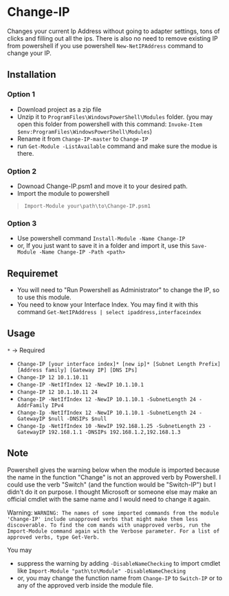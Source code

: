 # Change-IP

Changes your current Ip Address without going to adapter settings, tons of clicks and filling out all the ips.
There is also no need to remove existing IP from powershell if you use powershell `New-NetIPAddress` command to change your IP.


## Installation

### Option 1
- Download project as a zip file
- Unzip it to `ProgramFiles\WindowsPowerShell\Modules` folder. (you may open this folder from powershell with this command:  `Invoke-Item $env:ProgramFiles\WindowsPowerShell\Modules`)
- Rename it from `Change-IP-master` to `Change-IP`
- run `Get-Module -ListAvailable` command and make sure the modue is there.

### Option 2
* Downoad Change-IP.psm1 and move it to your desired path.
* Import the module to powershell
> `Import-Module your\path\to\Change-IP.psm1`

### Option 3
 * Use powershell command `Install-Module -Name Change-IP`
 * or, If you just want to save it in a folder and import it, use this `Save-Module -Name Change-IP -Path <path>`

## Requiremet
* You will need to "Run Powershell as Administrator" to change the IP, so to use this module.
* You need to know your Interface Index. You may find it with this command
`Get-NetIPAddress | select ipaddress,interfaceindex`

## Usage
`*` -> Required

* `Change-IP [your interface index]* [new ip]* [Subnet Length Prefix] [Address family] [Gateway IP] [DNS IPs]`
* `Change-IP 12 10.1.10.11`
* `Change-IP -NetIfIndex 12 -NewIP 10.1.10.1`
* `Change-IP 12 10.1.10.11 24`
* `Change-IP -NetIfIndex 12 -NewIP 10.1.10.1 -SubnetLength 24 -AddrFamily IPv4`
* `Change-Ip -NetIfIndex 12 -NewIP 10.1.10.1 -SubnetLength 24 -GatewayIP $null -DNSIPs $null`
* `Change-Ip -NetIfIndex 10 -NewIP 192.168.1.25 -SubnetLength 23 -GatewayIP 192.168.1.1 -DNSIPs 192.168.1.2,192.168.1.3`

## Note
Powershell gives the warning below when the module is imported because the name in the function "Change" is not an approved verb by Powershell. I could use  the verb "Switch" (and the function would be "Switch-IP") but I didn't do it on purpose. I thought Microsoft or someone else may make an official cmdlet with the same name and I would need to change it again.

Warning: 
`WARNING: The names of some imported commands from the module 'Change-IP' include unapproved verbs that might make them less discoverable. To find the com
mands with unapproved verbs, run the Import-Module command again with the Verbose parameter. For a list of approved verbs, type Get-Verb.`

You may 
* suppress the warning by adding `-DisableNameChecking` to import cmdlet like `Import-Module "path\to\Module" -DisableNameChecking`
* or, you may change the function name from `Change-IP` to `Switch-IP` or to any of the approved verb inside the module file. 